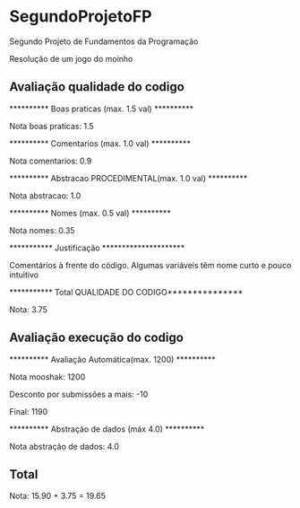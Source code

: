 # SegundoProjetoFP
Segundo Projeto de Fundamentos da Programação

Resolução de um jogo do moinho

## Avaliação qualidade do codigo

********** Boas praticas (max. 1.5 val) ********** 

Nota boas praticas: 1.5

********** Comentarios (max. 1.0 val) ********** 

Nota comentarios: 0.9

********** Abstracao PROCEDIMENTAL(max. 1.0 val) ********** 

Nota abstracao: 1.0

********** Nomes (max. 0.5 val) ********** 

Nota nomes: 0.35

*********** Justificação *********************

Comentários à frente do código.
Algumas variáveis têm nome curto e pouco intuitivo

*********** Total QUALIDADE DO CODIGO***************

Nota: 3.75

## Avaliação execução do codigo

********** Avaliação Automática(max. 1200) **********

Nota mooshak: 1200

Desconto por submissões a mais: -10

Final: 1190

********** Abstração de dados (máx 4.0) **********

Nota abstração de dados: 4.0

## Total

Nota: 15.90 + 3.75 = 19.65


